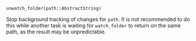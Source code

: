 ```
unwatch_folder(path::AbstractString)
```

Stop background tracking of changes for `path`. It is not recommended to do this while another task is waiting for `watch_folder` to return on the same path, as the result may be unpredictable.
